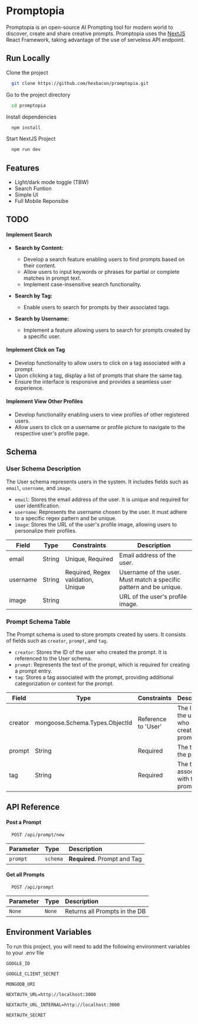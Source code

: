 # Promptopia

Promptopia is an open-source AI Prompting tool for modern world to discover, create and share creative prompts. Promptopia uses the [NextJS](https://nextjs.org) React Framework, taking advantage of the use of serveless API endpoint.

## Run Locally

Clone the project

```bash
  git clone https://github.com/hexbacon/promptopia.git
```

Go to the project directory

```bash
  cd promptopia
```

Install dependencies

```bash
  npm install
```

Start NextJS Project

```bash
  npm run dev
```

## Features

- Light/dark mode toggle (TBW)
- Search Funtion
- Simple UI
- Full Mobile Reponsibe

## TODO

#### Implement Search
- **Search by Content:**
  - Develop a search feature enabling users to find prompts based on their content.
  - Allow users to input keywords or phrases for partial or complete matches in prompt text.
  - Implement case-insensitive search functionality.

- **Search by Tag:**
  - Enable users to search for prompts by their associated tags.

- **Search by Username:**
  - Implement a feature allowing users to search for prompts created by a specific user.

#### Implement Click on Tag
- Develop functionality to allow users to click on a tag associated with a prompt.
- Upon clicking a tag, display a list of prompts that share the same tag.
- Ensure the interface is responsive and provides a seamless user experience.

#### Implement View Other Profiles
- Develop functionality enabling users to view profiles of other registered users.
- Allow users to click on a username or profile picture to navigate to the respective user's profile page.


## Schema

### User Schema Description

The User schema represents users in the system. It includes fields such as `email`, `username`, and `image`.

- `email`: Stores the email address of the user. It is unique and required for user identification.
- `username`: Represents the username chosen by the user. It must adhere to a specific regex pattern and be unique.
- `image`: Stores the URL of the user's profile image, allowing users to personalize their profiles.

| Field    | Type   | Constraints                        | Description                                                        |
| -------- | ------ | ---------------------------------- | ------------------------------------------------------------------ |
| email    | String | Unique, Required                   | Email address of the user.                                         |
| username | String | Required, Regex validation, Unique | Username of the user. Must match a specific pattern and be unique. |
| image    | String |                                    | URL of the user's profile image.                                   |

### Prompt Schema Table

The Prompt schema is used to store prompts created by users. It consists of fields such as `creator`, `prompt`, and `tag`.

- `creator`: Stores the ID of the user who created the prompt. It is referenced to the User schema.
- `prompt`: Represents the text of the prompt, which is required for creating a prompt entry.
- `tag`: Stores a tag associated with the prompt, providing additional categorization or context for the prompt.

| Field   | Type                           | Constraints         | Description                                |
| ------- | ------------------------------ | ------------------- | ------------------------------------------ |
| creator | mongoose.Schema.Types.ObjectId | Reference to 'User' | The ID of the user who created the prompt. |
| prompt  | String                         | Required            | The text of the prompt.                    |
| tag     | String                         | Required            | The tag associated with the prompt.        |

## API Reference

#### Post a Prompt

```http
  POST /api/prompt/new
```

| Parameter | Type     | Description                  |
| :-------- | :------- | :--------------------------- |
| `prompt`  | `schema` | **Required**. Prompt and Tag |

#### Get all Prompts

```http
  POST /api/prompt
```

| Parameter | Type     | Description                  |
| :-------- | :------- | :--------------------------- |
| `None`  | `None` | Returns all Prompts in the DB |


## Environment Variables

To run this project, you will need to add the following environment variables to your .env file

`GOOGLE_ID`

`GOOGLE_CLIENT_SECRET`

`MONGODB_URI`

`NEXTAUTH_URL=http://localhost:3000`

`NEXTAUTH_URL_INTERNAL=http://localhost:3000`

`NEXTAUTH_SECRET`
